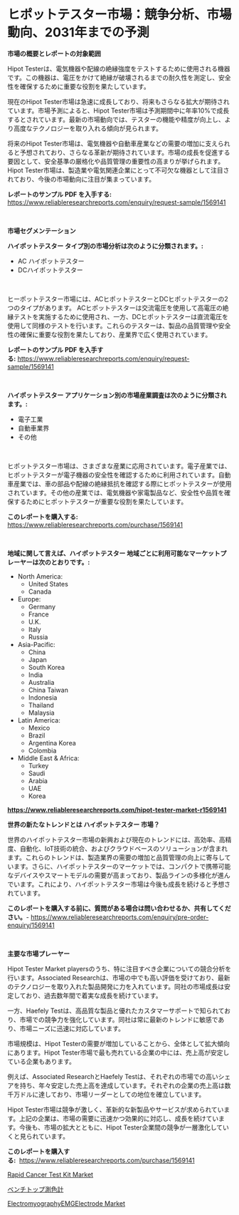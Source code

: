 <p><h1>ヒポットテスター市場：競争分析、市場動向、2031年までの予測</h1></p><p><strong>市場の概要とレポートの対象範囲</strong></p>
<p><p>Hipot Testerは、電気機器や配線の絶縁強度をテストするために使用される機器です。この機器は、電圧をかけて絶縁が破壊されるまでの耐久性を測定し、安全性を確保するために重要な役割を果たしています。</p><p>現在のHipot Tester市場は急速に成長しており、将来もさらなる拡大が期待されています。市場予測によると、Hipot Tester市場は予測期間中に年率10%で成長するとされています。最新の市場動向では、テスターの機能や精度が向上し、より高度なテクノロジーを取り入れる傾向が見られます。</p><p>将来のHipot Tester市場は、電気機器や自動車産業などの需要の増加に支えられると予想されており、さらなる革新が期待されています。市場の成長を促進する要因として、安全基準の厳格化や品質管理の重要性の高まりが挙げられます。Hipot Tester市場は、製造業や電気関連企業にとって不可欠な機器として注目されており、今後の市場動向に注目が集まっています。</p></p>
<p><strong>レポートのサンプル PDF を入手する:</strong> <a href="https://www.reliableresearchreports.com/enquiry/request-sample/1569141">https://www.reliableresearchreports.com/enquiry/request-sample/1569141</a></p>
<p>&nbsp;</p>
<p><strong>市場セグメンテーション</strong></p>
<p><strong>ハイポットテスター タイプ別の市場分析は次のように分類されます。:</strong></p>
<p><ul><li>AC ハイポットテスター</li><li>DCハイポットテスター</li></ul></p>
<p>&nbsp;</p>
<p><p>ヒーポットテスター市場には、ACヒポットテスターとDCヒポットテスターの2つのタイプがあります。 ACヒポットテスターは交流電圧を使用して高電圧の絶縁テストを実施するために使用され、一方、DCヒポットテスターは直流電圧を使用して同様のテストを行います。これらのテスターは、製品の品質管理や安全性の確保に重要な役割を果たしており、産業界で広く使用されています。</p></p>
<p><strong>レポートのサンプル PDF を入手する:</strong>&nbsp;<a href="https://www.reliableresearchreports.com/enquiry/request-sample/1569141">https://www.reliableresearchreports.com/enquiry/request-sample/1569141</a></p>
<p>&nbsp;</p>
<p><strong> ハイポットテスター アプリケーション別の市場産業調査は次のように分類されます。:</strong></p>
<p><ul><li>電子工業</li><li>自動車業界</li><li>その他</li></ul></p>
<p>&nbsp;</p>
<p><p>ヒポットテスター市場は、さまざまな産業に応用されています。電子産業では、ヒポットテスターが電子機器の安全性を確認するために利用されています。自動車産業では、車の部品や配線の絶縁抵抗を確認する際にヒポットテスターが使用されています。その他の産業では、電気機器や家電製品など、安全性や品質を確保するためにヒポットテスターが重要な役割を果たしています。</p></p>
<p><strong>このレポートを購入する:</strong>&nbsp; <a href="https://www.reliableresearchreports.com/purchase/1569141">https://www.reliableresearchreports.com/purchase/1569141</a></p>
<p>&nbsp;</p>
<p><strong>地域に関して言えば、ハイポットテスター 地域ごとに利用可能なマーケットプレーヤーは次のとおりです。:</strong></p>
<p><ul>
    <li>
        North America:
        <ul>
            <li>United States</li>
            <li>Canada</li>
        </ul>
    </li>
    <li>
        Europe:
        <ul>
            <li>Germany</li>
            <li>France</li>
            <li>U.K.</li>
            <li>Italy</li>
            <li>Russia</li>
        </ul>
    </li>
    <li>
        Asia-Pacific:
        <ul>
            <li>China</li>
            <li>Japan</li>
            <li>South Korea</li>
            <li>India</li>
            <li>Australia</li>
            <li>China Taiwan</li>
            <li>Indonesia</li>
            <li>Thailand</li>
            <li>Malaysia</li>
        </ul>
    </li>
    <li>
        Latin America:
        <ul>
            <li>Mexico</li>
            <li>Brazil</li>
            <li>Argentina Korea</li>
            <li>Colombia</li>
        </ul>
    </li>
    <li>
        Middle East & Africa:
        <ul>
            <li>Turkey</li>
            <li>Saudi</li>
            <li>Arabia</li>
            <li>UAE</li>
            <li>Korea</li>
        </ul>
    </li>
    </ul></p>
<p><strong><a href="https://www.reliableresearchreports.com/hipot-tester-market-r1569141">https://www.reliableresearchreports.com/hipot-tester-market-r1569141</a></strong>&nbsp;</p>
<p><strong>世界の新たなトレンドとは ハイポットテスター 市場？</strong></p>
<p><p>世界のハイポットテスター市場の新興および現在のトレンドには、高効率、高精度、自動化、IoT技術の統合、およびクラウドベースのソリューションが含まれます。これらのトレンドは、製造業界の需要の増加と品質管理の向上に寄与しています。さらに、ハイポットテスターのマーケットでは、コンパクトで携帯可能なデバイスやスマートモデルの需要が高まっており、製品ラインの多様化が進んでいます。これにより、ハイポットテスター市場は今後も成長を続けると予想されています。</p></p>
<p><strong>このレポートを購入する前に、質問がある場合は問い合わせるか、共有してください。</strong>- <a href="https://www.reliableresearchreports.com/enquiry/pre-order-enquiry/1569141">https://www.reliableresearchreports.com/enquiry/pre-order-enquiry/1569141</a></p>
<p>&nbsp;</p>
<p><strong>主要な市場プレーヤー</strong></p>
<p><p>Hipot Tester Market playersのうち、特に注目すべき企業についての競合分析を行います。Associated Researchは、市場の中でも高い評価を受けており、最新のテクノロジーを取り入れた製品開発に力を入れています。同社の市場成長は安定しており、過去数年間で着実な成長を続けています。</p><p>一方、Haefely Testは、高品質な製品と優れたカスタマーサポートで知られており、市場での競争力を強化しています。同社は常に最新のトレンドに敏感であり、市場ニーズに迅速に対応しています。</p><p>市場規模は、Hipot Testerの需要が増加していることから、全体として拡大傾向にあります。Hipot Tester市場で最も売れている企業の中には、売上高が安定している企業もあります。</p><p>例えば、Associated ResearchとHaefely Testは、それぞれの市場での高いシェアを持ち、年々安定した売上高を達成しています。それぞれの企業の売上高は数千万ドルに達しており、市場リーダーとしての地位を確立しています。</p><p>Hipot Tester市場は競争が激しく、革新的な新製品やサービスが求められています。上記の企業は、市場の需要に迅速かつ効果的に対応し、成長を続けています。今後も、市場の拡大とともに、Hipot Tester企業間の競争が一層激化していくと見られています。</p></p>
<p><strong>このレポートを購入する:</strong>&nbsp;&nbsp;<a href="https://www.reliableresearchreports.com/purchase/1569141">https://www.reliableresearchreports.com/purchase/1569141</a></p>
<p><p><a href="https://www.linkedin.com/pulse/analyzing-rapid-cancer-test-kit-market-global-industry-perspective-eg6ve?trackingId=oQln0xjA3M0DXC7adA213g%3D%3D">Rapid Cancer Test Kit Market</a></p><p><a href="https://medium.com/@janrona788520/%E3%83%99%E3%83%B3%E3%83%81%E3%83%88%E3%83%83%E3%83%97%E3%82%AB%E3%83%A9%E3%83%BC%E3%83%A1%E3%83%BC%E3%82%BF%E3%83%BC%E3%81%AE%E5%B8%82%E5%A0%B4%E3%82%B7%E3%82%A7%E3%82%A2%E3%81%AE%E6%8E%A8%E7%A7%BB%E3%81%A8%E5%B8%82%E5%A0%B4%E6%88%90%E9%95%B7%E3%83%88%E3%83%AC%E3%83%B3%E3%83%892024%E5%B9%B4-2031%E5%B9%B4-273abe4e4e14">ベンチトップ測色計</a></p><p><a href="https://www.linkedin.com/pulse/electromyographyemgelectrode-market-size-reveals-best-marketing-uqege?trackingId=BB1UiUtP53ByIAhrvCdT6Q%3D%3D">ElectromyographyEMGElectrode Market</a></p></p>